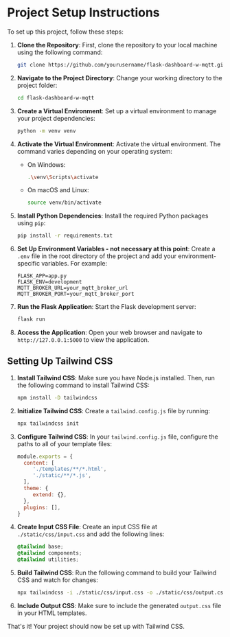 # Project Setup Instructions

To set up this project, follow these steps:


1. **Clone the Repository**:
    First, clone the repository to your local machine using the following command:

    ```bash
    git clone https://github.com/yourusername/flask-dashboard-w-mqtt.git
    ```

2. **Navigate to the Project Directory**:
    Change your working directory to the project folder:

    ```bash
    cd flask-dashboard-w-mqtt
    ```

3. **Create a Virtual Environment**:
    Set up a virtual environment to manage your project dependencies:

    ```bash
    python -m venv venv
    ```

4. **Activate the Virtual Environment**:
    Activate the virtual environment. The command varies depending on your operating system:

    - On Windows:

      ```bash
      .\venv\Scripts\activate
      ```

    - On macOS and Linux:

      ```bash
      source venv/bin/activate
      ```

5. **Install Python Dependencies**:
    Install the required Python packages using `pip`:

    ```bash
    pip install -r requirements.txt
    ```

6. **Set Up Environment Variables - not necessary at this point**:
    Create a `.env` file in the root directory of the project and add your environment-specific variables. For example:

    ```env
    FLASK_APP=app.py
    FLASK_ENV=development
    MQTT_BROKER_URL=your_mqtt_broker_url
    MQTT_BROKER_PORT=your_mqtt_broker_port
    ```

7. **Run the Flask Application**:
    Start the Flask development server:

    ```bash
    flask run
    ```

8. **Access the Application**:
    Open your web browser and navigate to `http://127.0.0.1:5000` to view the application.


## Setting Up Tailwind CSS
1. **Install Tailwind CSS**:
    Make sure you have Node.js installed. Then, run the following command to install Tailwind CSS:

    ```bash
    npm install -D tailwindcss
    ```

2. **Initialize Tailwind CSS**:
    Create a `tailwind.config.js` file by running:

    ```bash
    npx tailwindcss init
    ```

3. **Configure Tailwind CSS**:
    In your `tailwind.config.js` file, configure the paths to all of your template files:

    ```javascript
    module.exports = {
      content: [
         './templates/**/*.html',
         './static/**/*.js',
      ],
      theme: {
         extend: {},
      },
      plugins: [],
    }
    ```

4. **Create Input CSS File**:
    Create an input CSS file at `./static/css/input.css` and add the following lines:

    ```css
    @tailwind base;
    @tailwind components;
    @tailwind utilities;
    ```

5. **Build Tailwind CSS**:
    Run the following command to build your Tailwind CSS and watch for changes:

    ```bash
    npx tailwindcss -i ./static/css/input.css -o ./static/css/output.css --watch
    ```

6. **Include Output CSS**:
    Make sure to include the generated `output.css` file in your HTML templates.

That's it! Your project should now be set up with Tailwind CSS.